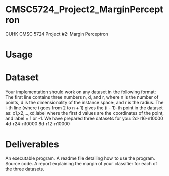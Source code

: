 # CMSC5724_Project2_MarginPerceptron
CUHK CMSC 5724 Project #2: Margin Perceptron

# Usage


# Dataset
Your implementation should work on any dataset in the following format:
The first line contains three numbers n, d, and r, where n is the number of points, d is the dimensionality of the instance space, and r is the radius.
The i-th line (where i goes from 2 to n + 1) gives the (i - 1)-th point in the dataset as:
x1,x2,...,xd,label
where the first d values are the coordinates of the point, and label = 1 or -1.
We have prepared three datasets for you:
2d-r16-n10000
4d-r24-n10000
8d-r12-n10000

# Deliverables
An executable program.
A readme file detailing how to use the program.
Source code.
A report explaining the margin of your classifier for each of the three datasets.
